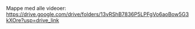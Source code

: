 Mappe med alle videoer: 
https://drive.google.com/drive/folders/13vRShB7836P5LPFgVo6aoBow5G3kXOre?usp=drive_link
